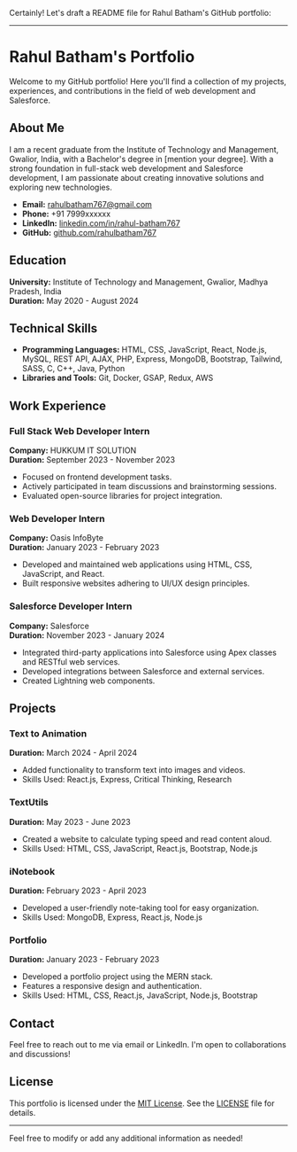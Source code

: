 Certainly! Let's draft a README file for Rahul Batham's GitHub portfolio:

---

# Rahul Batham's Portfolio

Welcome to my GitHub portfolio! Here you'll find a collection of my projects, experiences, and contributions in the field of web development and Salesforce.

## About Me

I am a recent graduate from the Institute of Technology and Management, Gwalior, India, with a Bachelor's degree in [mention your degree]. With a strong foundation in full-stack web development and Salesforce development, I am passionate about creating innovative solutions and exploring new technologies.

- **Email:** rahulbatham767@gmail.com
- **Phone:** +91 7999xxxxxx
- **LinkedIn:** [linkedin.com/in/rahul-batham767](https://www.linkedin.com/in/rahul-batham767)
- **GitHub:** [github.com/rahulbatham767](https://github.com/rahulbatham767)

## Education

**University:** Institute of Technology and Management, Gwalior, Madhya Pradesh, India  
**Duration:** May 2020 - August 2024

## Technical Skills

- **Programming Languages:** HTML, CSS, JavaScript, React, Node.js, MySQL, REST API, AJAX, PHP, Express, MongoDB, Bootstrap, Tailwind, SASS, C, C++, Java, Python
- **Libraries and Tools:** Git, Docker, GSAP, Redux, AWS

## Work Experience

### Full Stack Web Developer Intern  
**Company:** HUKKUM IT SOLUTION  
**Duration:** September 2023 - November 2023

- Focused on frontend development tasks.
- Actively participated in team discussions and brainstorming sessions.
- Evaluated open-source libraries for project integration.

### Web Developer Intern  
**Company:** Oasis InfoByte  
**Duration:** January 2023 - February 2023

- Developed and maintained web applications using HTML, CSS, JavaScript, and React.
- Built responsive websites adhering to UI/UX design principles.

### Salesforce Developer Intern  
**Company:** Salesforce  
**Duration:** November 2023 - January 2024

- Integrated third-party applications into Salesforce using Apex classes and RESTful web services.
- Developed integrations between Salesforce and external services.
- Created Lightning web components.

## Projects

### Text to Animation  
**Duration:** March 2024 - April 2024

- Added functionality to transform text into images and videos.
- Skills Used: React.js, Express, Critical Thinking, Research

### TextUtils  
**Duration:** May 2023 - June 2023

- Created a website to calculate typing speed and read content aloud.
- Skills Used: HTML, CSS, JavaScript, React.js, Bootstrap, Node.js

### iNotebook  
**Duration:** February 2023 - April 2023

- Developed a user-friendly note-taking tool for easy organization.
- Skills Used: MongoDB, Express, React.js, Node.js

### Portfolio  
**Duration:** January 2023 - February 2023

- Developed a portfolio project using the MERN stack.
- Features a responsive design and authentication.
- Skills Used: HTML, CSS, React.js, JavaScript, Node.js, Bootstrap

## Contact

Feel free to reach out to me via email or LinkedIn. I'm open to collaborations and discussions!

## License

This portfolio is licensed under the [MIT License](LICENSE). See the [LICENSE](LICENSE) file for details.

---

Feel free to modify or add any additional information as needed!
